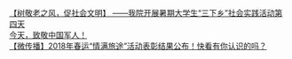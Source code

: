   
[【树敬老之风，促社会文明】 ——我院开展暑期大学生“三下乡”社会实践活动第四天](http://www.dianyue.me/archives/872/tl1xdgmqvzo58fsi/)  
[今天，致敬中国军人！](http://www.dianyue.me/archives/856/ulysckju4e11wv53/)  
[【微传播】2018年春运“情满旅途”活动表彰结果公布！快看有你认识的吗？](http://www.dianyue.me/archives/212/7w1h90pn9tsbnygm/)